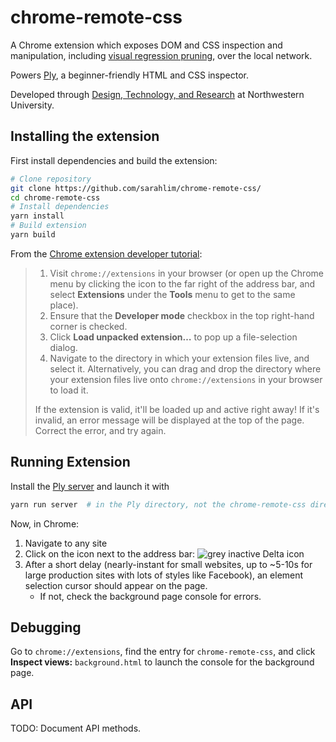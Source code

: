# chrome-remote-css

A Chrome extension which exposes DOM and CSS inspection and manipulation, including [visual regression pruning](http://users.eecs.northwestern.edu/~scl025/files/ply.pdf), over the local network.

Powers [Ply](https://github.com/sarahlim/ply), a beginner-friendly HTML and CSS inspector.

Developed through [Design, Technology, and Research](http://dtr.northwestern.edu) at Northwestern University.

## Installing the extension

First install dependencies and build the extension:

```sh
# Clone repository
git clone https://github.com/sarahlim/chrome-remote-css/
cd chrome-remote-css
# Install dependencies
yarn install
# Build extension
yarn build
```

From the [Chrome extension developer tutorial](https://developer.chrome.com/extensions/getstarted):

> 1. Visit `chrome://extensions` in your browser (or open up the Chrome menu by clicking the icon to the far right of the address bar, and select **Extensions** under the **Tools** menu to get to the same place).
> 2. Ensure that the **Developer mode** checkbox in the top right-hand corner is checked.
> 3. Click **Load unpacked extension…** to pop up a file-selection dialog.
> 4. Navigate to the directory in which your extension files live, and select it. Alternatively, you can drag and drop the directory where your extension files live onto `chrome://extensions` in your browser to load it.
>
> If the extension is valid, it'll be loaded up and active right away! If it's invalid, an error message will be displayed at the top of the page. Correct the error, and try again.

## Running Extension

Install the [Ply server](https://github.com/sarahlim/ply/) and launch it with

```sh
yarn run server  # in the Ply directory, not the chrome-remote-css directory
```

Now, in Chrome:

1. Navigate to any site
2. Click on the icon next to the address bar: ![grey inactive Delta icon](https://github.com/sarahlim/chrome-remote-css/raw/master/icons/icon-inactive-16.png)
3. After a short delay (nearly-instant for small websites, up to ~5-10s for large production sites with lots of styles like Facebook), an element selection cursor should appear on the page.
    - If not, check the background page console for errors.

## Debugging

Go to `chrome://extensions`, find the entry for `chrome-remote-css`, and click **Inspect views:** `background.html` to launch the console for the background page.

## API

TODO: Document API methods.
